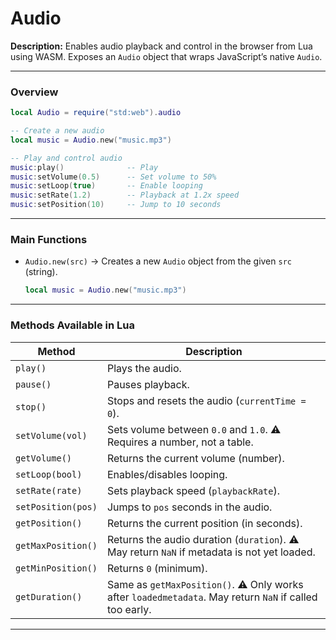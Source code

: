 # Audio

**Description:**
Enables audio playback and control in the browser from Lua using WASM. Exposes an `Audio` object that wraps JavaScript’s native `Audio`.

---

### Overview

```lua
local Audio = require("std:web").audio

-- Create a new audio
local music = Audio.new("music.mp3")

-- Play and control audio
music:play()              -- Play
music:setVolume(0.5)      -- Set volume to 50%
music:setLoop(true)       -- Enable looping
music:setRate(1.2)        -- Playback at 1.2x speed
music:setPosition(10)     -- Jump to 10 seconds
```

---

### Main Functions

- `Audio.new(src)` → Creates a new `Audio` object from the given `src` (string).

  ```lua
  local music = Audio.new("music.mp3")
  ```

---

### Methods Available in Lua

| Method             | Description                                                                                             |
| ------------------ | ------------------------------------------------------------------------------------------------------- |
| `play()`           | Plays the audio.                                                                                        |
| `pause()`          | Pauses playback.                                                                                        |
| `stop()`           | Stops and resets the audio (`currentTime = 0`).                                                         |
| `setVolume(vol)`   | Sets volume between `0.0` and `1.0`. ⚠ Requires a number, not a table.                                 |
| `getVolume()`      | Returns the current volume (number).                                                                    |
| `setLoop(bool)`    | Enables/disables looping.                                                                               |
| `setRate(rate)`    | Sets playback speed (`playbackRate`).                                                                   |
| `setPosition(pos)` | Jumps to `pos` seconds in the audio.                                                                    |
| `getPosition()`    | Returns the current position (in seconds).                                                              |
| `getMaxPosition()` | Returns the audio duration (`duration`). ⚠ May return `NaN` if metadata is not yet loaded.             |
| `getMinPosition()` | Returns `0` (minimum).                                                                                  |
| `getDuration()`    | Same as `getMaxPosition()`. ⚠ Only works after `loadedmetadata`. May return `NaN` if called too early. |

---

